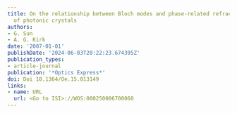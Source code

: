 ```yaml
---
title: On the relationship between Bloch modes and phase-related refractive index
  of photonic crystals
authors:
- G. Sun
- A. G. Kirk
date: '2007-01-01'
publishDate: '2024-06-03T20:22:23.674395Z'
publication_types:
- article-journal
publication: '*Optics Express*'
doi: Doi 10.1364/Oe.15.013149
links:
- name: URL
  url: <Go to ISI>://WOS:000250006700060
---
```

